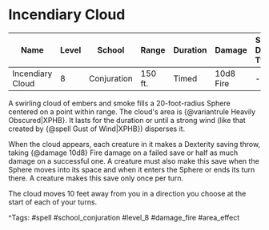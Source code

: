# Incendiary Cloud

| Name | Level | School | Range | Duration | Damage | Save DC & Type |
|------|-------|--------|-------|----------|--------|----------------|
| Incendiary Cloud | 8 | Conjuration | 150 ft. | Timed | 10d8 Fire | - |

A swirling cloud of embers and smoke fills a 20-foot-radius Sphere centered on a point within range. The cloud's area is {@variantrule Heavily Obscured|XPHB}. It lasts for the duration or until a strong wind (like that created by {@spell Gust of Wind|XPHB}) disperses it.

When the cloud appears, each creature in it makes a Dexterity saving throw, taking {@damage 10d8} Fire damage on a failed save or half as much damage on a successful one. A creature must also make this save when the Sphere moves into its space and when it enters the Sphere or ends its turn there. A creature makes this save only once per turn.

The cloud moves 10 feet away from you in a direction you choose at the start of each of your turns.

^Tags: #spell #school_conjuration #level_8 #damage_fire #area_effect